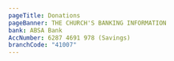 ```yaml
---
pageTitle: Donations
pageBanner: THE CHURCH'S BANKING INFORMATION
bank: ABSA Bank
AccNumber: 6287 4691 978 (Savings)
branchCode: "41007"
---
```


